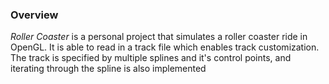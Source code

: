 ### Overview
*Roller Coaster* is a personal project that simulates a roller coaster ride in OpenGL. It is able to read in a track file which enables track customization. The track is specified by multiple splines and it's control points, and iterating through the spline is also implemented